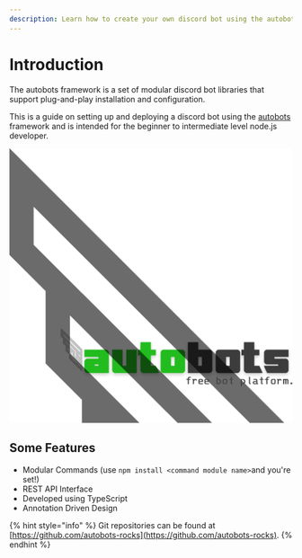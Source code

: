 ```yaml
---
description: Learn how to create your own discord bot using the autobots framework.
---
```


# Introduction

The autobots framework is a set of modular discord bot libraries that support plug-and-play installation and configuration.

This is a guide on setting up and deploying a discord bot using the [autobots](https://autobots.rocks) framework and is intended for the beginner to intermediate level node.js developer.

![Sponsored by autobots.host - free bot hosting platform.](.gitbook/assets/logo-short-transparent.png)

## Some Features

* Modular Commands \(use `npm install <command module name>`and you're set!\)
* REST API Interface
* Developed using TypeScript
* Annotation Driven Design

{% hint style="info" %}
Git repositories can be found at [https://github.com/autobots-rocks](https://github.com/autobots-rocks).
{% endhint %}


